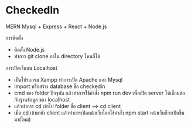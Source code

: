 # CheckedIn 
MERN Mysql + Express + React + Node.js

การติดตั้ง
- ติดตั้ง Node.js
- ทำการ git clone ลงใน directory ไหนก็ได้

การเปิดเว็บบน Localhost
- เป็ดโปรแกรม Xampp ทำการเปิด Apache และ Mysql
- Import หรือสร้าง database ชื่อ checkedin
- cmd ของ folder ปัจจุบัน แล้วทำการใช้คำสั่ง npm run dev เพื่อเปิด server ให้เชื่อมต่อกับฐานข้อมูล ของ localhost
- แล้วทำการ cd เข้าไป folder ชื่อ client ==> cd client 
- เมื่อ cd เข้ามายัง client แล้วทำการเปิดหน้าเว็บโดยใช้คำสั่ง npm start หน้าเว็บก็จะเปิดขึ้นมา(ไหม)
